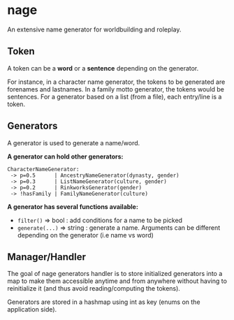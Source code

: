 # nage
An extensive name generator for worldbuilding and roleplay.

## Token

A token can be a **word** or a **sentence** depending on the generator.

For instance, in a character name generator, the tokens to be generated are forenames and lastnames. In a family motto generator, the tokens would be sentences. For a generator based on a list (from a file), each entry/line is a token.

## Generators

A generator is used to generate a name/word.

**A generator can hold other generators:**
```
CharacterNameGenerator:  
 -> p=0.5      | AncestryNameGenerator(dynasty, gender)  
 -> p=0.3      | ListNameGenerator(culture, gender)  
 -> p=0.2      | RinkworksGenerator(gender)  
 -> !hasFamily | FamilyNameGenerator(culture)  
```

**A generator has several functions available:**
- `filter()` => bool : add conditions for a name to be picked
- `generate(...)` => string : generate a name. Arguments can be different depending on the generator (i.e name vs word)


## Manager/Handler

The goal of nage generators handler is to store initialized generators into a map to make them accessible anytime and from anywhere without having to reinitialize it (and thus avoid reading/computing the tokens).

Generators are stored in a hashmap using int as key (enums on the application side).